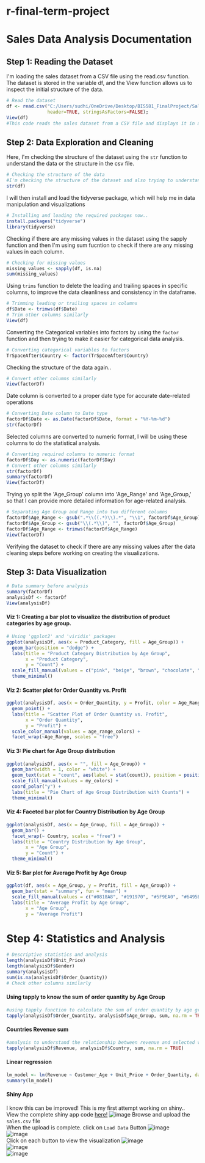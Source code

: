 # r-final-term-project

# Sales Data Analysis Documentation

## Step 1: Reading the Dataset
I'm loading the sales dataset from a CSV file using the read.csv function. The dataset is stored in the variable df, and the View function allows us to inspect the initial structure of the data.

```R
# Read the dataset
df <- read.csv("C:/Users/sudhi/OneDrive/Desktop/BIS581_FinalProject/Sales.csv", 
               header=TRUE, stringsAsFactors=FALSE);
View(df)
#This code reads the sales dataset from a CSV file and displays it in a tabular format.
```

## Step 2: Data Exploration and Cleaning
Here, I'm checking the structure of the dataset using the ```str``` function to understand the data or the structure in the csv file.

```R
# Checking the structure of the data
#I'm checking the structure of the dataset and also trying to understand its composition.
str(df)
```
I will then install and load the tidyverse package, which will help me in data manipulation and visualizations
```R
# Installing and loading the required packages now..
install.packages("tidyverse")
library(tidyverse)
```

Checking if there are any missing values in the dataset using the sapply function and then I'm using sum fucntion to check if there are any missing values in each column.
```R
# Checking for missing values
missing_values <- sapply(df, is.na)
sum(missing_values)
```

 Using ```trims``` function to delete the leading and trailing spaces in specific columns, to improve the data cleanliness and consistency in the dataframe.
```R
# Trimming leading or trailing spaces in columns
df$Date <- trimws(df$Date)
# Trim other columns similarly
View(df)
```

Converting the Categorical variables into factors by using the ```factor``` function and then trying to make it easier for categorical data analysis.
```R
# Converting categorical variables to factors
TrSpaceAfter$Country <- factor(TrSpaceAfter$Country)
```
Checking the structure of the data again..
```R
# Convert other columns similarly
View(factorDf)
```
Date column is converted to a proper date type for accurate date-related operations
```R
# Converting Date column to Date type
factorDf$Date <- as.Date(factorDf$Date, format = "%Y-%m-%d")
str(factorDf)
```
Selected columns are converted to numeric format, I will be using these columns to do the statistical analysis.
```R
# Converting required columns to numeric format
factorDf$Day <- as.numeric(factorDf$Day)
# Convert other columns similarly
str(factorDf)
summary(factorDf)
View(factorDf)
```
Trying yo split the 'Age_Group' column into 'Age_Range' and 'Age_Group,' so that I can provide more detailed information for age-related analysis.
```R
# Separating Age Group and Range into two different columns
factorDf$Age_Range <- gsub(".*\\((.*)\\).*", "\\1", factorDf$Age_Group)
factorDf$Age_Group <- gsub("\\(.*\\)", "", factorDf$Age_Group)
factorDf$Age_Range <- trimws(factorDf$Age_Range)
View(factorDf)
```

Verifying the dataset to check if there are any missing values after the data cleaning steps before working on creating the visualizations.
## Step 3: Data Visualization
```R
# Data summary before analysis
summary(factorDf)
analysisDf <- factorDf
View(analysisDf)
```

#### Viz 1: Creating a bar plot to visualize the distribution of product categories by age group.
```R
# Using 'ggplot2' and 'viridis' packages
ggplot(analysisDf, aes(x = Product_Category, fill = Age_Group)) +
  geom_bar(position = "dodge") +
  labs(title = "Product Category Distribution by Age Group",
       x = "Product Category",
       y = "Count") +
  scale_fill_manual(values = c("pink", "beige", "brown", "chocolate", "orange")) +
  theme_minimal()

```

#### Viz 2: Scatter plot for Order Quantity vs. Profit
```R
ggplot(analysisDf, aes(x = Order_Quantity, y = Profit, color = Age_Range)) +
  geom_point() +
  labs(title = "Scatter Plot of Order Quantity vs. Profit",
       x = "Order Quantity",
       y = "Profit") +
  scale_color_manual(values = age_range_colors) +
  facet_wrap(~Age_Range, scales = "free")
```

#### Viz 3: Pie chart for Age Group distribution
```R 
ggplot(analysisDf, aes(x = "", fill = Age_Group)) +
  geom_bar(width = 1, color = "white") +
  geom_text(stat = "count", aes(label = stat(count)), position = position_stack(vjust = 0.5), color = "black", size = 4) +
  scale_fill_manual(values = my_colors) +
  coord_polar("y") +
  labs(title = "Pie Chart of Age Group Distribution with Counts") +
  theme_minimal()
```
#### Viz 4: Faceted bar plot for Country Distribution by Age Group
```R
ggplot(analysisDf, aes(x = Age_Group, fill = Age_Group)) +
  geom_bar() +
  facet_wrap(~ Country, scales = "free") +
  labs(title = "Country Distribution by Age Group",
       x = "Age Group",
       y = "Count") +
  theme_minimal()
```
#### Viz 5: Bar plot for Average Profit by Age Group
```R
ggplot(df, aes(x = Age_Group, y = Profit, fill = Age_Group)) +
  geom_bar(stat = "summary", fun = "mean") +
  scale_fill_manual(values = c("#0818A8", "#191970", "#5F9EA0", "#6495ED")) +
  labs(title = "Average Profit by Age Group",
       x = "Age Group",
       y = "Average Profit")
```

# Step 4: Statistics and Analysis
```R
# Descriptive statistics and analysis
length(analysisDf$Unit_Price)
length(analysisDf$Gender)
summary(analysisDf)
sum(is.na(analysisDf$Order_Quantity))
# Check other columns similarly
```

#### Using tapply to know the sum of order quantity by Age Group
```R
#using tapply function to calculate the sum of order quantity by age group
tapply(analysisDf$Order_Quantity, analysisDf$Age_Group, sum, na.rm = TRUE)
```

#### Countries Revenue sum
```R
#analysis to understand the relationship between revenue and selected variables
tapply(analysisDf$Revenue, analysisDf$Country, sum, na.rm = TRUE)
```

#### Linear regression
```R
lm_model <- lm(Revenue ~ Customer_Age + Unit_Price + Order_Quantity, data = analysisDf)
summary(lm_model)
```

#### Shiny App 
I know this can be improved! This is my first attempt working on shiny.. View the complete shiny app code [here!](https://github.com/saisudhir14/r-final-term-project/blob/main/r-shiny-app.R)
![image](https://github.com/saisudhir14/r-final-term-project/assets/55187887/a1f1e495-e68a-45d4-9774-339d4616903b)
Browse and upload the `sales.csv` file <br>
When the upload is complete. click on `Load Data` Button ![image](https://github.com/saisudhir14/r-final-term-project/assets/55187887/0b652f8d-95da-44e2-b6e3-ca1e0cf82014)<br>
![image](https://github.com/saisudhir14/r-final-term-project/assets/55187887/8e9ca84e-e0ab-42f4-988e-f958fa6d4380)<br>
Click on each button to view the visualization ![image](https://github.com/saisudhir14/r-final-term-project/assets/55187887/e1924fc7-c3c6-442e-bc8a-764732410224)<br>
![image](https://github.com/saisudhir14/r-final-term-project/assets/55187887/1fa3036f-c2ce-4f5d-b611-2d51a1866cad)<br>
![image](https://github.com/saisudhir14/r-final-term-project/assets/55187887/ad9b8446-9d35-409d-badb-19a37ebbe6ab) <br>


